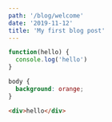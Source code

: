 ```yaml
---
path: '/blog/welcome'
date: '2019-11-12'
title: 'My first blog post'
---
```


```javascript
function(hello) {
  console.log('hello')
}
```

```css
body {
  background: orange;
}
```

```html
<div>hello</div>
```